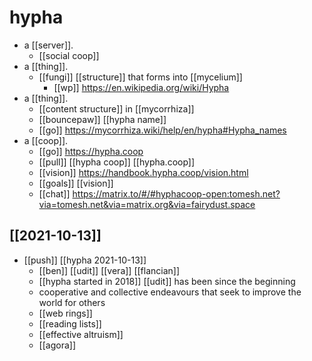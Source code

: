 # hypha

- a [[server]].
  - [[social coop]]
- a [[thing]].
  - [[fungi]] [[structure]] that forms into [[mycelium]]
	- [[wp]] https://en.wikipedia.org/wiki/Hypha
- a [[thing]].
	- [[content structure]] in [[mycorrhiza]]
	- [[bouncepaw]] [[hypha name]]
	- [[go]] https://mycorrhiza.wiki/help/en/hypha#Hypha_names
- a [[coop]].
	- [[go]] https://hypha.coop
	- [[pull]] [[hypha coop]] [[hypha.coop]]
	- [[vision]] https://handbook.hypha.coop/vision.html
	- [[goals]] [[vision]]
	- [[chat]] https://matrix.to/#/#hyphacoop-open:tomesh.net?via=tomesh.net&via=matrix.org&via=fairydust.space
## [[2021-10-13]]
- [[push]] [[hypha 2021-10-13]]
	- [[ben]] [[udit]] [[vera]] [[flancian]]
	- [[hypha started in 2018]] [[udit]] has been since the beginning
	- cooperative and collective endeavours that seek to improve the world for others
	- [[web rings]]
	- [[reading lists]]
	- [[effective altruism]]
	- [[agora]]
